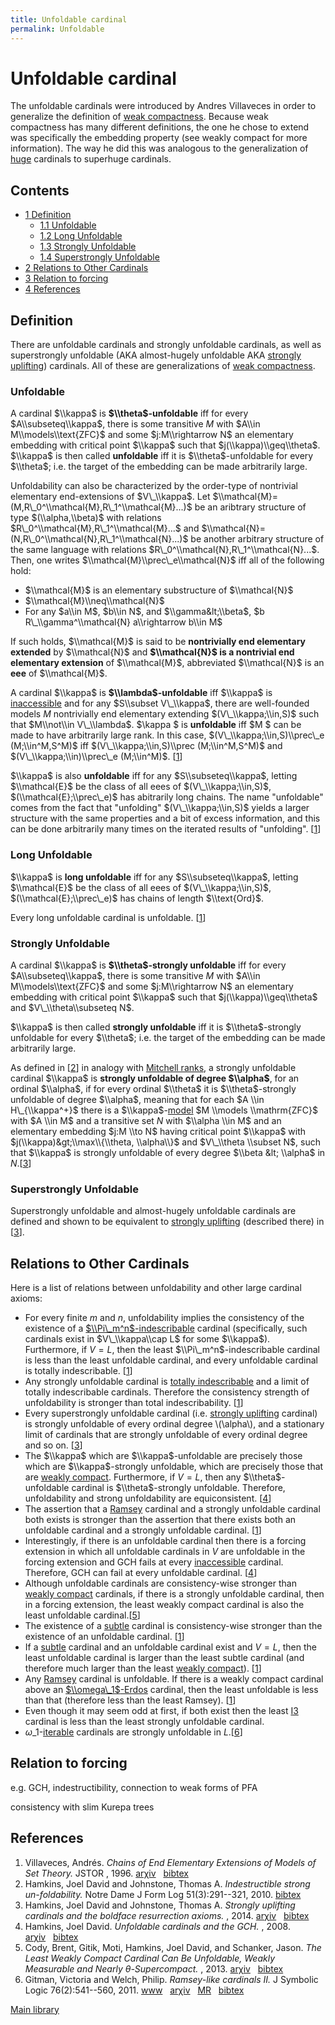 ```yaml
---
title: Unfoldable cardinal
permalink: Unfoldable
---
```

# Unfoldable cardinal











The unfoldable cardinals were introduced by Andres Villaveces in order
to generalize the definition of [weak
compactness](/Weakly_compact "Weakly compact").
Because weak compactness has many different definitions, the one he
chose to extend was specifically the embedding property (see weakly
compact for more information). The way he did this was analogous to the
generalization of
[huge](/Huge "Huge")
cardinals to superhuge cardinals.



## Contents


-   [<span class="tocnumber">1</span> <span
    class="toctext">Definition</span>](#Definition)
    -   [<span class="tocnumber">1.1</span> <span
        class="toctext">Unfoldable</span>](#Unfoldable)
    -   [<span class="tocnumber">1.2</span> <span class="toctext">Long
        Unfoldable</span>](#Long_Unfoldable)
    -   [<span class="tocnumber">1.3</span> <span
        class="toctext">Strongly
        Unfoldable</span>](#Strongly_Unfoldable)
    -   [<span class="tocnumber">1.4</span> <span
        class="toctext">Superstrongly
        Unfoldable</span>](#Superstrongly_Unfoldable)
-   [<span class="tocnumber">2</span> <span class="toctext">Relations to
    Other Cardinals</span>](#Relations_to_Other_Cardinals)
-   [<span class="tocnumber">3</span> <span class="toctext">Relation to
    forcing</span>](#Relation_to_forcing)
-   [<span class="tocnumber">4</span> <span
    class="toctext">References</span>](#References)


## Definition

There are unfoldable cardinals and strongly unfoldable cardinals, as
well as superstrongly unfoldable (AKA almost-hugely unfoldable AKA
[strongly
uplifting](/Uplifting "Uplifting"))
cardinals. All of these are generalizations of [weak
compactness](/Weakly_compact "Weakly compact").

### <span id="Unfoldable" class="mw-headline">Unfoldable</span>

A cardinal $\\kappa$ is **$\\theta$-unfoldable** iff for every
$A\\subseteq\\kappa$, there is some transitive $M$ with $A\\in
M\\models\\text{ZFC}$ and some $j:M\\rightarrow N$ an elementary
embedding with critical point $\\kappa$ such that
$j(\\kappa)\\geq\\theta$. $\\kappa$ is then called **unfoldable** iff it
is $\\theta$-unfoldable for every $\\theta$; i.e. the target of the
embedding can be made arbitrarily large.

Unfoldability can also be characterized by the order-type of nontrivial
elementary end-extensions of $V\_\\kappa$. Let
$\\mathcal{M}=(M,R\_0^\\mathcal{M},R\_1^\\mathcal{M}...)$ be an
aribtrary structure of type $(\\alpha,\\beta)$ with relations
$R\_0^\\mathcal{M},R\_1^\\mathcal{M}...$ and
$\\mathcal{N}=(N,R\_0^\\mathcal{N},R\_1^\\mathcal{N}...)$ be another
arbitrary structure of the same language with relations
$R\_0^\\mathcal{N},R\_1^\\mathcal{N}...$. Then, one writes
$\\mathcal{M}\\prec\_e\\mathcal{N}$ iff all of the following hold:

-   $\\mathcal{M}$ is an elementary substructure of $\\mathcal{N}$
-   $\\mathcal{M}\\neq\\mathcal{N}$
-   For any $a\\in M$, $b\\in N$, and $\\gamma&lt;\\beta$, $b
    R\_\\gamma^\\mathcal{N} a\\rightarrow b\\in M$

If such holds, $\\mathcal{M}$ is said to be **nontrivially end
elementary extended** by $\\mathcal{N}$ and **$\\mathcal{N}$ is a
nontrivial end elementary extension** of $\\mathcal{M}$, abbreviated
$\\mathcal{N}$ is an **eee** of $\\mathcal{M}$.

A cardinal $\\kappa$ is **$\\lambda$-unfoldable** iff $\\kappa$ is
[inaccessible](/Inaccessible "Inaccessible")
and for any $S\\subset V\_\\kappa$, there are well-founded models $M$
nontrivially end elementary extending $(V\_\\kappa;\\in,S)$ such that
$M\\not\\in V\_\\lambda$. $\\kappa $ is **unfoldable** iff $M $ can be
made to have arbitrarily large rank. In this case,
$(V\_\\kappa;\\in,S)\\prec\_e (M;\\in^M,S^M)$ iff
$(V\_\\kappa;\\in,S)\\prec (M;\\in^M,S^M)$ and
$(V\_\\kappa;\\in)\\prec\_e (M;\\in^M)$.
\[[1](#bibkey_Villaveces1996:ChainsEndElementaryExtensionsModels)\]

$\\kappa$ is also **unfoldable** iff for any $S\\subseteq\\kappa$,
letting $\\mathcal{E}$ be the class of all eees of
$(V\_\\kappa;\\in,S)$, $(\\mathcal{E};\\prec\_e)$ has abitrarily long
chains. The name "unfoldable" comes from the fact that "unfolding"
$(V\_\\kappa;\\in,S)$ yields a larger structure with the same properties
and a bit of excess information, and this can be done arbitrarily many
times on the iterated results of "unfolding".
\[[1](#bibkey_Villaveces1996:ChainsEndElementaryExtensionsModels)\]

### <span id="Long_Unfoldable" class="mw-headline">Long Unfoldable</span>

$\\kappa$ is **long unfoldable** iff for any $S\\subseteq\\kappa$,
letting $\\mathcal{E}$ be the class of all eees of
$(V\_\\kappa;\\in,S)$, $(\\mathcal{E};\\prec\_e)$ has chains of length
$\\text{Ord}$.

Every long unfoldable cardinal is unfoldable.
\[[1](#bibkey_Villaveces1996:ChainsEndElementaryExtensionsModels)\]

### <span id="Strongly_Unfoldable" class="mw-headline">Strongly Unfoldable</span>

A cardinal $\\kappa$ is **$\\theta$-strongly unfoldable** iff for every
$A\\subseteq\\kappa$, there is some transitive $M$ with $A\\in
M\\models\\text{ZFC}$ and some $j:M\\rightarrow N$ an elementary
embedding with critical point $\\kappa$ such that
$j(\\kappa)\\geq\\theta$ and $V\_\\theta\\subseteq N$.

$\\kappa$ is then called **strongly unfoldable** iff it is
$\\theta$-strongly unfoldable for every $\\theta$; i.e. the target of
the embedding can be made arbitrarily large.

As defined in
\[[2](#bibkey_HamkinsJohnstone2010:IndestructibleStrongUnfoldability)\]
in analogy with [Mitchell
ranks](/Mitchell_rank "Mitchell rank"),
a strongly unfoldable cardinal $\\kappa$ is **strongly unfoldable of
degree $\\alpha$**, for an ordinal $\\alpha$, if for every ordinal
$\\theta$ it is $\\theta$-strongly unfoldable of degree $\\alpha$,
meaning that for each $A \\in H\_{\\kappa^+}$ there is a
$\\kappa$-[model](/Model "Model")
$M \\models \\mathrm{ZFC}$ with $A \\in M$ and a transitive set $N$ with
$\\alpha \\in M$ and an elementary embedding $j:M \\to N$ having
critical point $\\kappa$ with $j(\\kappa)&gt;\\max\\{\\theta,
\\alpha\\}$ and $V\_\\theta \\subset N$, such that $\\kappa$ is strongly
unfoldable of every degree $\\beta &lt; \\alpha$ in
$N$.\[[3](#bibkey_HamkinsJohnstone:BoldfaceResurrectionAxioms)\]

### <span id="Superstrongly_Unfoldable" class="mw-headline">Superstrongly Unfoldable</span>

Superstrongly unfoldable and almost-hugely unfoldable cardinals are
defined and shown to be equivalent to [strongly
uplifting](/Uplifting "Uplifting")
(described there) in
\[[3](#bibkey_HamkinsJohnstone:BoldfaceResurrectionAxioms)\].

## Relations to Other Cardinals

Here is a list of relations between unfoldability and other large
cardinal axioms:

-   For every finite $m$ and $n$, unfoldability implies the consistency
    of the existence of a
    [$\\Pi\_m^n$-indescribable](/Indescribable "Indescribable")
    cardinal (specifically, such cardinals exist in $V\_\\kappa\\cap L$
    for some $\\kappa$). Furthermore, if $V=L$, then the least
    $\\Pi\_m^n$-indescribable cardinal is less than the least unfoldable
    cardinal, and every unfoldable cardinal is totally indescribable.
    \[[1](#bibkey_Villaveces1996:ChainsEndElementaryExtensionsModels)\]
-   Any strongly unfoldable cardinal is [totally
    indescribable](/Indescribable "Indescribable")
    and a limit of totally indescribable cardinals. Therefore the
    consistency strength of unfoldability is stronger than total
    indescribability.
    \[[1](#bibkey_Villaveces1996:ChainsEndElementaryExtensionsModels)\]
-   Every superstrongly unfoldable cardinal (i.e. [strongly
    uplifting](/Uplifting "Uplifting")
    cardinal) is strongly unfoldable of every ordinal degree
    \\(\\alpha\\), and a stationary limit of cardinals that are strongly
    unfoldable of every ordinal degree and so on.
    \[[3](#bibkey_HamkinsJohnstone:BoldfaceResurrectionAxioms)\]
-   The $\\kappa$ which are $\\kappa$-unfoldable are precisely those
    which are $\\kappa$-strongly unfoldable, which are precisely those
    that are [weakly
    compact](/Weakly_compact "Weakly compact").
    Furthermore, if $V=L$, then any $\\theta$-unfoldable cardinal is
    $\\theta$-strongly unfoldable. Therefore, unfoldability and strong
    unfoldability are equiconsistent.
    \[[4](#bibkey_Hamkins2008:UnfoldableGCH)\]
-   The assertion that a
    [Ramsey](/Ramsey "Ramsey")
    cardinal and a strongly unfoldable cardinal both exists is stronger
    than the assertion that there exists both an unfoldable cardinal and
    a strongly unfoldable cardinal.
    \[[1](#bibkey_Villaveces1996:ChainsEndElementaryExtensionsModels)\]
-   Interestingly, if there is an unfoldable cardinal then there is a
    forcing extension in which all unfoldable cardinals in $V$ are
    unfoldable in the forcing extension and GCH fails at every
    [inaccessible](/Inaccessible "Inaccessible")
    cardinal. Therefore, GCH can fail at every unfoldable cardinal.
    \[[4](#bibkey_Hamkins2008:UnfoldableGCH)\]
-   Although unfoldable cardinals are consistency-wise stronger than
    [weakly
    compact](/Weakly_compact "Weakly compact")
    cardinals, if there is a strongly unfoldable cardinal, then in a
    forcing extension, the least weakly compact cardinal is also the
    least unfoldable
    cardinal.\[[5](#bibkey_CodyGitikHamkinsSchanker2013:TheLeastWeaklyCompactCardinal)\]
-   The existence of a
    <a href="/Subtle" class="mw-redirect" title="Subtle">subtle</a>
    cardinal is consistency-wise stronger than the existence of an
    unfoldable cardinal.
    \[[1](#bibkey_Villaveces1996:ChainsEndElementaryExtensionsModels)\]
-   If a
    <a href="/Subtle" class="mw-redirect" title="Subtle">subtle</a>
    cardinal and an unfoldable cardinal exist and $V=L$, then the least
    unfoldable cardinal is larger than the least subtle cardinal (and
    therefore much larger than the least [weakly
    compact](/Weakly_compact "Weakly compact")).
    \[[1](#bibkey_Villaveces1996:ChainsEndElementaryExtensionsModels)\]
-   Any
    [Ramsey](/Ramsey "Ramsey")
    cardinal is unfoldable. If there is a weakly compact cardinal above
    an
    [$\\omega\_1$-Erdos](/Erdos "Erdos")
    cardinal, then the least unfoldable is less than that (therefore
    less than the least Ramsey).
    \[[1](#bibkey_Villaveces1996:ChainsEndElementaryExtensionsModels)\]
-   Even though it may seem odd at first, if both exist then the least
    <a href="/Rank-into-rank" class="mw-redirect" title="Rank-into-rank">I3</a>
    cardinal is less than the least strongly unfoldable cardinal.
-   $ω\_1$-<a href="/Iterable" class="mw-redirect" title="Iterable">iterable</a>
    cardinals are strongly unfoldable in
    $L$.\[[6](#bibkey_GitmanWelch2011:RamseyLikeCardinalsII)\]

## Relation to forcing

e.g. GCH, indestructibility, connection to weak forms of PFA

consistency with slim Kurepa trees

## References

1.  <span
    id="bibkey_Villaveces1996:ChainsEndElementaryExtensionsModels">Villaveces,
    Andrés. *Chains of End Elementary Extensions of Models of Set
    Theory.* JSTOR , 1996.
    <a href="http://arxiv.org/abs/math/9611209" class="extiw">arχiv</a>   <a href="javascript:bibpopup(&#39;@article%7BVillaveces1996:ChainsEndElementaryExtensionsModels,%20%20%20%20AUTHOR%20=%20%7BVillaveces,%20Andrés%7D,%3Cbr%3E%20%20%20%20%20TITLE%20=%20%7BChains%20of%20End%20Elementary%20Extensions%20of%20Models%20of%20Set%20Theory%7D,%3Cbr%3E%20%20%20JOURNAL%20=%20%7BJSTOR%7D,%3Cbr%3E%20%20%20%20%20%20YEAR%20=%20%7B1996%7D,%3Cbr%3E%20%20%20%20EPRINT%20=%20%7Bmath/9611209%7D,%3Cbr%3E%7D&#39;)" class="bibtex">bibtex</a></span>
2.  <span
    id="bibkey_HamkinsJohnstone2010:IndestructibleStrongUnfoldability">Hamkins,
    Joel David and Johnstone, Thomas A. *Indestructible strong
    un-foldability.* Notre Dame J Form Log 51(3):291--321, 2010.
    <a href="javascript:bibpopup(&#39;@article%7BHamkinsJohnstone2010:IndestructibleStrongUnfoldability,%20%20AUTHOR%20=%20%20%20%20%20%20%20%7BHamkins,%20Joel%20David%20and%20Johnstone,%20Thomas%20A.%7D,%3Cbr%3E%20%20TITLE%20=%20%20%20%20%20%20%20%20%7BIndestructible%20strong%20un-foldability%7D,%3Cbr%3E%20%20YEAR%20=%20%20%20%20%20%20%20%20%20%7B2010%7D,%3Cbr%3E%20%20JOURNAL%20=%20%20%20%20%20%20%7BNotre%20Dame%20J.%20Form.%20Log.%7D,%3Cbr%3E%20%20VOLUME%20=%20%20%20%20%20%20%20%7B51%7D,%3Cbr%3E%20%20NUMBER%20=%20%20%20%20%20%20%20%7B3%7D,%3Cbr%3E%20%20PAGES%20=%20%20%20%20%20%20%20%20%7B291--321%7D%7D&#39;)" class="bibtex">bibtex</a></span>
3.  <span
    id="bibkey_HamkinsJohnstone:BoldfaceResurrectionAxioms">Hamkins,
    Joel David and Johnstone, Thomas A. *Strongly uplifting cardinals
    and the boldface resurrection axioms.* , 2014.
    <a href="http://arxiv.org/abs/1403.2788" class="extiw">arχiv</a>   <a href="javascript:bibpopup(&#39;@article%7BHamkinsJohnstone:BoldfaceResurrectionAxioms,%20%20AUTHOR%20=%20%20%20%20%20%20%20%7BHamkins,%20Joel%20David%20and%20Johnstone,%20Thomas%20A.%7D,%3Cbr%3E%20%20TITLE%20=%20%20%20%20%20%20%20%20%7BStrongly%20uplifting%20cardinals%20and%20the%20boldface%20resurrection%20axioms%7D,%3Cbr%3E%20%20YEAR%20=%20%20%20%20%20%20%20%20%20%7B2014%7D,%3Cbr%3E%20%20eprint%20=%20%20%20%20%20%20%20%7B1403.2788%7D,%3Cbr%3E%7D&#39;)" class="bibtex">bibtex</a></span>
4.  <span id="bibkey_Hamkins2008:UnfoldableGCH">Hamkins, Joel David.
    *Unfoldable cardinals and the GCH.* , 2008.
    <a href="http://arxiv.org/abs/math/9909029" class="extiw">arχiv</a>   <a href="javascript:bibpopup(&#39;@article%7BHamkins2008:UnfoldableGCH,%20author%20=%20%7BHamkins,%20Joel%20David%7D,%3Cbr%3Etitle%20=%20%7BUnfoldable%20cardinals%20and%20the%20GCH%7D,%3Cbr%3Eyear%20=%20%7B2008%7D,%3Cbr%3Eeprint=%7Bmath/9909029%7D,%3Cbr%3E%7D&#39;)" class="bibtex">bibtex</a></span>
5.  <span
    id="bibkey_CodyGitikHamkinsSchanker2013:TheLeastWeaklyCompactCardinal">Cody,
    Brent, Gitik, Moti, Hamkins, Joel David, and Schanker, Jason. *The
    Least Weakly Compact Cardinal Can Be Unfoldable, Weakly Measurable
    and Nearly θ-Supercompact.* , 2013.
    <a href="http://arxiv.org/abs/1305.5961" class="extiw">arχiv</a>   <a href="javascript:bibpopup(&#39;@article%7BCodyGitikHamkinsSchanker2003:TheLeastWeaklyCompactCardinal,%20%20%20%20author%20=%20%7BCody,%20Brent,%20Gitik,%20Moti,%20Hamkins,%20Joel%20David,%20and%20Schanker,%20Jason%7D,%3Cbr%3E%20%20%20%20%20%20%20%20%20title%20=%20%7BThe%20Least%20Weakly%20Compact%20Cardinal%20Can%20Be%20Unfoldable,%20Weakly%20Measurable%20and%20Nearly%20θ-Supercompact%7D,%3Cbr%3E%20%20%20%20%20%20%20%20year%20=%20%7B2013%7D,%3Cbr%3E%20%20%20%20%20eprint%20=%20%7B1305.5961%7D,%3Cbr%3E%7D&#39;)" class="bibtex">bibtex</a></span>
6.  <span id="bibkey_GitmanWelch2011:RamseyLikeCardinalsII">Gitman,
    Victoria and Welch, Philip. *Ramsey-like cardinals II.* J Symbolic
    Logic 76(2):541--560, 2011.
    <a href="http://boolesrings.org/victoriagitman/files/2011/08/ramseylikecardinalsii.pdf" class="extiw">www</a>   <a href="http://web.archive.org/web/20191005075036/http://arxiv.org/abs/1104.4448" class="extiw">arχiv</a>   <a href="http://web.archive.org/web/20191005075036/http://www.ams.org/mathscinet-getitem?mr=2830435" class="extiw">MR</a>   <a href="javascript:bibpopup(&#39;@article%20%7BGitmanWelch2011:RamseyLikeCardinalsII,%20%20%20%20AUTHOR%20=%20%7BGitman,%20Victoria%20and%20Welch,%20Philip%7D,%3Cbr%3E%20%20%20%20%20TITLE%20=%20%7BRamsey-like%20cardinals%20II%7D,%3Cbr%3E%20%20%20JOURNAL%20=%20%7BJ.%20Symbolic%20Logic%7D,%3Cbr%3E%20%20FJOURNAL%20=%20%7BJournal%20of%20Symbolic%20Logic%7D,%3Cbr%3E%20%20%20%20VOLUME%20=%20%7B76%7D,%3Cbr%3E%20%20%20%20%20%20YEAR%20=%20%7B2011%7D,%3Cbr%3E%20%20%20%20NUMBER%20=%20%7B2%7D,%3Cbr%3E%20%20%20%20%20PAGES%20=%20%7B541--560%7D,%3Cbr%3E%20%20%20%20%20%20ISSN%20=%20%7B0022-4812%7D,%3Cbr%3E%20%20%20%20%20CODEN%20=%20%7BJSYLA6%7D,%3Cbr%3E%20%20%20MRCLASS%20=%20%7B03E55%7D,%3Cbr%3E%20%20MRNUMBER%20=%20%7B2830435%7D,%3Cbr%3EEPRINT%20=%7B1104.4448%7D,%3Cbr%3E%20%20%20%20%20%20%20URL%20=%20%7Bhttp://boolesrings.org/victoriagitman/files/2011/08/ramseylikecardinalsii.pdf%7D,%3Cbr%3E%7D&#39;)" class="bibtex">bibtex</a></span>

[Main
library](/Library "Library")


